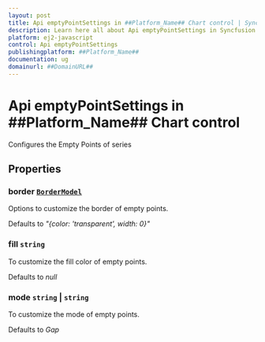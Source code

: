 ```yaml
---
layout: post
title: Api emptyPointSettings in ##Platform_Name## Chart control | Syncfusion
description: Learn here all about Api emptyPointSettings in Syncfusion ##Platform_Name## Chart control of Syncfusion Essential JS 2 and more.
platform: ej2-javascript
control: Api emptyPointSettings 
publishingplatform: ##Platform_Name##
documentation: ug
domainurl: ##DomainURL##
---
```


# Api emptyPointSettings in ##Platform_Name## Chart control

Configures the Empty Points of series

## Properties

### border [`BorderModel`](./api-borderModel.html)

Options to customize the border of empty points.

Defaults to *"{color: 'transparent', width: 0}"*

### fill `string`

To customize the fill color of empty points.

Defaults to *null*

### mode `string` &#124;  `string`

To customize the mode of empty points.

Defaults to *Gap*
